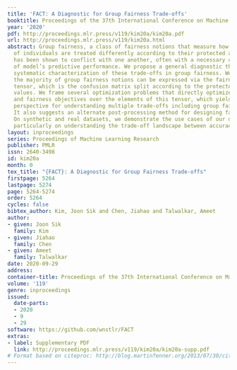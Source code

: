 ```yaml
---
title: 'FACT: A Diagnostic for Group Fairness Trade-offs'
booktitle: Proceedings of the 37th International Conference on Machine Learning
year: '2020'
pdf: http://proceedings.mlr.press/v119/kim20a/kim20a.pdf
url: http://proceedings.mlr.press/v119/kim20a.html
abstract: Group fairness, a class of fairness notions that measure how different groups
  of individuals are treated differently according to their protected attributes,
  has been shown to conflict with one another, often with a necessary cost in loss
  of model’s predictive performance. We propose a general diagnostic that enables
  systematic characterization of these trade-offs in group fairness. We observe that
  the majority of group fairness notions can be expressed via the fairness-confusion
  tensor, which is the confusion matrix split according to the protected attribute
  values. We frame several optimization problems that directly optimize both accuracy
  and fairness objectives over the elements of this tensor, which yield a general
  perspective for understanding multiple trade-offs including group fairness incompatibilities.
  It also suggests an alternate post-processing method for designing fair classifiers.
  On synthetic and real datasets, we demonstrate the use cases of our diagnostic,
  particularly on understanding the trade-off landscape between accuracy and fairness.
layout: inproceedings
series: Proceedings of Machine Learning Research
publisher: PMLR
issn: 2640-3498
id: kim20a
month: 0
tex_title: "{FACT}: A Diagnostic for Group Fairness Trade-offs"
firstpage: 5264
lastpage: 5274
page: 5264-5274
order: 5264
cycles: false
bibtex_author: Kim, Joon Sik and Chen, Jiahao and Talwalkar, Ameet
author:
- given: Joon Sik
  family: Kim
- given: Jiahao
  family: Chen
- given: Ameet
  family: Talwalkar
date: 2020-09-29
address: 
container-title: Proceedings of the 37th International Conference on Machine Learning
volume: '119'
genre: inproceedings
issued:
  date-parts:
  - 2020
  - 9
  - 29
software: https://github.com/wnstlr/FACT
extras:
- label: Supplementary PDF
  link: http://proceedings.mlr.press/v119/kim20a/kim20a-supp.pdf
# Format based on citeproc: http://blog.martinfenner.org/2013/07/30/citeproc-yaml-for-bibliographies/
---
```

